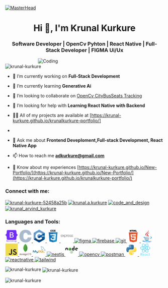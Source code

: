 [![MasterHead](https://media.licdn.com/dms/image/v2/D4D16AQF1i5dxt5HOnA/profile-displaybackgroundimage-shrink_200_800/B4DZVptkiZGcAU-/0/1741235309658?e=2147483647&v=beta&t=JOPak0GgbcQ7xO0B7NkmmiRhysENySFNITFlguEm9Rw)](https://in.linkedin.com/in/krunal-kurkure-52458a25b)
<h1 align="center">Hi 👋, I'm Krunal Kurkure</h1>
<h3 align="center">Software Developer | OpenCv Pyhton | React Native | Full-Stack Developer | FIGMA Ui/Ux</h3>

<img align="right" alt="Coding" width="400"
 src="https://th.bing.com/th/id/R.d486deeb54e0b0186eeda7fa5b1b851b?rik=uF53k%2bXjq%2fa%2fpw&riu=http%3a%2f%2fmehtaabsingh.com%2fimages%2fhow-does-code-integrity-work.gif&ehk=0qhWG%2bxhkywsnEGhnFxThB8RLaa5s5vzC9%2b9pXf2moM%3d&risl=&pid=ImgRaw&r=0">

<p align="left"> <img src="https://komarev.com/ghpvc/?username=krunal-kurkure&label=Profile%20views&color=0e75b6&style=flat" alt="krunal-kurkure" /> </p>

- 🔭 I’m currently working on **Full-Stack Development**

- 🌱 I’m currently learning **Generative Ai**

- 👯 I’m looking to collaborate on [OpenCv CityBusSeats Tracking](https://github.com/Krunal-Kurkure/Revolutionizing-urban-mobility-with-Ai.git)

- 🤝 I’m looking for help with **Learning React Native with Backend**

- 👨‍💻 All of my projects are available at [https://krunal-kurkure.github.io/krunalkurkure-portfolio/]
- 
- 💬 Ask me about **Frontend Deveploment,Full-stack Development, React Native App**

- 📫 How to reach me **adkurkure@gmail.com**

- 📄 Know about my experiences [https://krunal-kurkure.github.io/New-Portfolio/](https://krunal-kurkure.github.io/New-Portfolio/](https://krunal-kurkure.github.io/krunalkurkure-portfolio/)

<h3 align="left">Connect with me:</h3>
<p align="left">
<a href="https://linkedin.com/in/krunal-kurkure-52458a25b" target="blank"><img align="center" src="https://raw.githubusercontent.com/rahuldkjain/github-profile-readme-generator/master/src/images/icons/Social/linked-in-alt.svg" alt="krunal-kurkure-52458a25b" height="30" width="40" /></a>
<a href="https://instagram.com/krunal.a.kurkure" target="blank"><img align="center" src="https://raw.githubusercontent.com/rahuldkjain/github-profile-readme-generator/master/src/images/icons/Social/instagram.svg" alt="krunal.a.kurkure" height="30" width="40" /></a>
<a href="https://www.youtube.com/c/code_and_design" target="blank"><img align="center" src="https://raw.githubusercontent.com/rahuldkjain/github-profile-readme-generator/master/src/images/icons/Social/youtube.svg" alt="code_and_design" height="30" width="40" /></a>
<a href="https://www.leetcode.com/krunal_arvind_kurkure" target="blank"><img align="center" src="https://raw.githubusercontent.com/rahuldkjain/github-profile-readme-generator/master/src/images/icons/Social/leet-code.svg" alt="krunal_arvind_kurkure" height="30" width="40" /></a>
</p>

<h3 align="left">Languages and Tools:</h3>
<p align="left"> <a href="https://getbootstrap.com" target="_blank" rel="noreferrer"> <img src="https://raw.githubusercontent.com/devicons/devicon/master/icons/bootstrap/bootstrap-plain-wordmark.svg" alt="bootstrap" width="40" height="40"/> </a> <a href="https://www.cprogramming.com/" target="_blank" rel="noreferrer"> <img src="https://raw.githubusercontent.com/devicons/devicon/master/icons/c/c-original.svg" alt="c" width="40" height="40"/> </a> <a href="https://www.w3schools.com/cpp/" target="_blank" rel="noreferrer"> <img src="https://raw.githubusercontent.com/devicons/devicon/master/icons/cplusplus/cplusplus-original.svg" alt="cplusplus" width="40" height="40"/> </a> <a href="https://www.w3schools.com/css/" target="_blank" rel="noreferrer"> <img src="https://raw.githubusercontent.com/devicons/devicon/master/icons/css3/css3-original-wordmark.svg" alt="css3" width="40" height="40"/> </a> <a href="https://expressjs.com" target="_blank" rel="noreferrer"> <img src="https://raw.githubusercontent.com/devicons/devicon/master/icons/express/express-original-wordmark.svg" alt="express" width="40" height="40"/> </a> <a href="https://www.figma.com/" target="_blank" rel="noreferrer"> <img src="https://www.vectorlogo.zone/logos/figma/figma-icon.svg" alt="figma" width="40" height="40"/> </a> <a href="https://firebase.google.com/" target="_blank" rel="noreferrer"> <img src="https://www.vectorlogo.zone/logos/firebase/firebase-icon.svg" alt="firebase" width="40" height="40"/> </a> <a href="https://git-scm.com/" target="_blank" rel="noreferrer"> <img src="https://www.vectorlogo.zone/logos/git-scm/git-scm-icon.svg" alt="git" width="40" height="40"/> </a> <a href="https://www.w3.org/html/" target="_blank" rel="noreferrer"> <img src="https://raw.githubusercontent.com/devicons/devicon/master/icons/html5/html5-original-wordmark.svg" alt="html5" width="40" height="40"/> </a> <a href="https://www.java.com" target="_blank" rel="noreferrer"> <img src="https://raw.githubusercontent.com/devicons/devicon/master/icons/java/java-original.svg" alt="java" width="40" height="40"/> </a> <a href="https://developer.mozilla.org/en-US/docs/Web/JavaScript" target="_blank" rel="noreferrer"> <img src="https://raw.githubusercontent.com/devicons/devicon/master/icons/javascript/javascript-original.svg" alt="javascript" width="40" height="40"/> </a> <a href="https://www.mongodb.com/" target="_blank" rel="noreferrer"> <img src="https://raw.githubusercontent.com/devicons/devicon/master/icons/mongodb/mongodb-original-wordmark.svg" alt="mongodb" width="40" height="40"/> </a> <a href="https://www.mysql.com/" target="_blank" rel="noreferrer"> <img src="https://raw.githubusercontent.com/devicons/devicon/master/icons/mysql/mysql-original-wordmark.svg" alt="mysql" width="40" height="40"/> </a> <a href="https://nextjs.org/" target="_blank" rel="noreferrer"> <img src="https://cdn.worldvectorlogo.com/logos/nextjs-2.svg" alt="nextjs" width="40" height="40"/> </a> <a href="https://nodejs.org" target="_blank" rel="noreferrer"> <img src="https://raw.githubusercontent.com/devicons/devicon/master/icons/nodejs/nodejs-original-wordmark.svg" alt="nodejs" width="40" height="40"/> </a> <a href="https://opencv.org/" target="_blank" rel="noreferrer"> <img src="https://www.vectorlogo.zone/logos/opencv/opencv-icon.svg" alt="opencv" width="40" height="40"/> </a> <a href="https://postman.com" target="_blank" rel="noreferrer"> <img src="https://www.vectorlogo.zone/logos/getpostman/getpostman-icon.svg" alt="postman" width="40" height="40"/> </a> <a href="https://www.python.org" target="_blank" rel="noreferrer"> <img src="https://raw.githubusercontent.com/devicons/devicon/master/icons/python/python-original.svg" alt="python" width="40" height="40"/> </a> <a href="https://reactjs.org/" target="_blank" rel="noreferrer"> <img src="https://raw.githubusercontent.com/devicons/devicon/master/icons/react/react-original-wordmark.svg" alt="react" width="40" height="40"/> </a> <a href="https://reactnative.dev/" target="_blank" rel="noreferrer"> <img src="https://reactnative.dev/img/header_logo.svg" alt="reactnative" width="40" height="40"/> </a> <a href="https://tailwindcss.com/" target="_blank" rel="noreferrer"> <img src="https://www.vectorlogo.zone/logos/tailwindcss/tailwindcss-icon.svg" alt="tailwind" width="40" height="40"/> </a> </p>

<p><img align="left" src="https://github-readme-stats.vercel.app/api/top-langs?username=krunal-kurkure&show_icons=true&locale=en&layout=compact" alt="krunal-kurkure" /></p>

<p>&nbsp;<img align="center" src="https://github-readme-stats.vercel.app/api?username=krunal-kurkure&show_icons=true&locale=en" alt="krunal-kurkure" /></p>

<p><img align="center" src="https://github-readme-streak-stats.herokuapp.com/?user=krunal-kurkure&" alt="krunal-kurkure" /></p>

